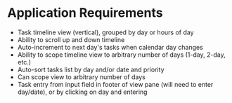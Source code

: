 # Application Requirements

- Task timeline view (vertical), grouped by day or hours of day
- Ability to scroll up and down timeline
- Auto-increment to next day's tasks when calendar day changes
- Ability to scope timeline view to arbitrary number of days (1-day, 2-day, etc.)
- Auto-sort tasks list by day and/or date and priority
- Can scope view to arbitrary number of days
- Task entry from input field in footer of view pane (will need to enter day/date),  or by clicking on day and entering
